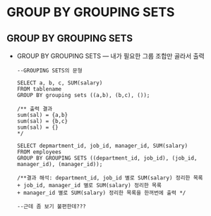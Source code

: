 # GROUP BY GROUPING SETS

## GROUP BY GROUPING SETS

* GROUP BY GROUPING SETS — 내가 필요한 그룹 조합만 골라서 출력

  ```text
  --GROUPING SETS의 문형 

  SELECT a, b, c, SUM(salary) 
  FROM tablename 
  GROUP BY grouping sets ((a,b), (b,c), ()); 

  /** 출력 결과 
  sum(sal) = {a,b}
  sum(sal) = {b,c}
  sum(sal) = {}
  */

  SELECT depmartment_id, job_id, manager_id, SUM(salary) 
  FROM employees 
  GROUP BY GROUPING SETS ((department_id, job_id), (job_id, manager_id), (manager_id));

  /**결과 해석: department_id, job_id 별로 SUM(salary) 정리한 목록 
  + job_id, manager_id 별로 SUM(salary) 정리한 목록 
  + manager_id 별로 SUM(salary) 정리한 목록을 한꺼번에 출력 */

  --근데 좀 보기 불편한데???
  ```

